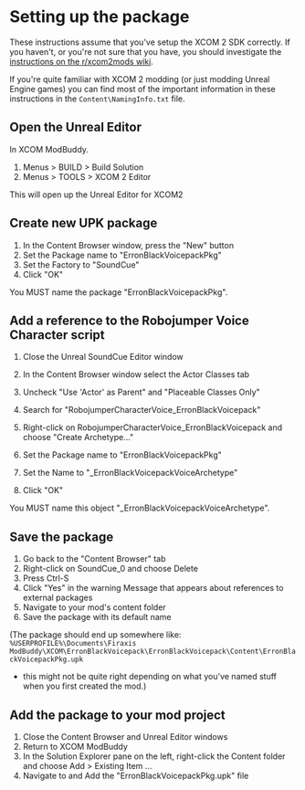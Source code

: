 # Setting up the package

These instructions assume that you've setup the XCOM 2 SDK correctly. 
If you haven't, or you're not sure that you have, you should investigate the 
[instructions on the r/xcom2mods wiki](https://www.reddit.com/r/xcom2mods/wiki/firsttime).

If you're quite familiar with XCOM 2 modding (or just modding Unreal Engine games) 
you can find most of the important information in these instructions in the 
`Content\NamingInfo.txt` file.

## Open the Unreal Editor

In XCOM ModBuddy.

1. Menus > BUILD > Build Solution
2. Menus > TOOLS > XCOM 2 Editor

This will open up the Unreal Editor for XCOM2

## Create new UPK package
1. In the Content Browser window, press the "New" button
2. Set the Package name to "ErronBlackVoicepackPkg"
3. Set the Factory to "SoundCue"
4. Click "OK"

You MUST name the package "ErronBlackVoicepackPkg".

## Add a reference to the Robojumper Voice Character script
1. Close the Unreal SoundCue Editor window
2. In the Content Browser window select the Actor Classes tab
3. Uncheck 
    "Use 'Actor' as Parent" and 
    "Placeable Classes Only"
4. Search for "RobojumperCharacterVoice_ErronBlackVoicepack"
5. Right-click on RobojumperCharacterVoice_ErronBlackVoicepack and choose "Create Archetype..."

6. Set the Package name to "ErronBlackVoicepackPkg"
7. Set the Name to "_ErronBlackVoicepackVoiceArchetype"
8. Click "OK"

You MUST name this object "_ErronBlackVoicepackVoiceArchetype".

## Save the package
1. Go back to the "Content Browser" tab
2. Right-click on SoundCue_0 and choose Delete
3. Press Ctrl-S
4. Click "Yes" in the warning Message that appears about references to external packages
5. Navigate to your mod's content folder
6. Save the package with its default name

(The package should end up somewhere like:
`%USERPROFILE%\Documents\Firaxis ModBuddy\XCOM\ErronBlackVoicepack\ErronBlackVoicepack\Content\ErronBlackVoicepackPkg.upk` 
- this might not be quite right depending on what you've named stuff when you first created the mod.)

## Add the package to your mod project
1. Close the Content Browser and Unreal Editor windows
2. Return to XCOM ModBuddy
3. In the Solution Explorer pane on the left, right-click the Content folder and choose Add > Existing Item ...
4. Navigate to and Add the "ErronBlackVoicepackPkg.upk" file